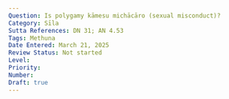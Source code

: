 ```yaml
---
Question: Is polygamy kāmesu michācāro (sexual misconduct)?
Category: Sīla
Sutta References: DN 31; AN 4.53
Tags: Methuna
Date Entered: March 21, 2025
Review Status: Not started
Level: 
Priority: 
Number: 
Draft: true
---
```


